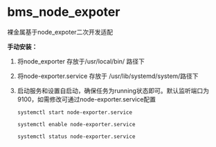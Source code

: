 # bms_node_expoter

裸金属基于node_expoter二次开发适配

**手动安装：**

1. 将node_exporter 存放于/usr/local/bin/ 路径下

2. 将node-exporter.service 存放于 /usr/lib/systemd/system/路径下

3. 启动服务和设置自启动，确保任务为running状态即可。默认监听端口为9100，如需修改可通过node-exporter.service配置
   
   ```
   systemctl start node-exporter.service
   
   systemctl enable node-exporter.service
   
   systemctl status node-exporter.service
   ```
